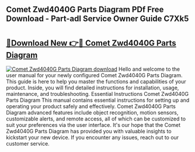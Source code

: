 ## Comet Zwd4040G Parts Diagram PDf Free Download - Part-adl Service Owner Guide C7Xk5

# <h2><a href="http://dflk0dz.blite.top/?on=Comet+Zwd4040G+Parts+Diagram">🔗Download New 👉🔴 Comet Zwd4040G Parts Diagram</a></h2>

[![Comet Zwd4040G Parts Diagram download](https://i.imgur.com/lujVjoI.png)](http://dflk0dz.blite.top/?on=Comet+Zwd4040G+Parts+Diagram)
Hello and welcome to the user manual for your newly configured Comet Zwd4040G Parts Diagram. This guide is here to help you master the functions and capabilities of your product. Inside, you will find detailed instructions for installation, usage, maintenance, and troubleshooting. Essential Instructions Comet Zwd4040G Parts Diagram This manual contains essential instructions for setting up and operating your product safely and effectively. Comet Zwd4040G Parts Diagram advanced features include object recognition, motion sensors, customizable alerts, and remote access, all of which can be customized to suit your preferences via the user interface. It's our hope that the Comet Zwd4040G Parts Diagram has provided you with valuable insights to kickstart your new device. If you encounter any issues, reach out to our customer service.

